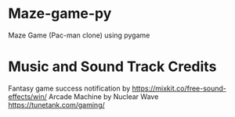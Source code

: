 # Maze-game-py
Maze Game (Pac-man clone) using pygame

# Music and Sound Track Credits
Fantasy game success notification by https://mixkit.co/free-sound-effects/win/
Arcade Machine by Nuclear Wave https://tunetank.com/gaming/
